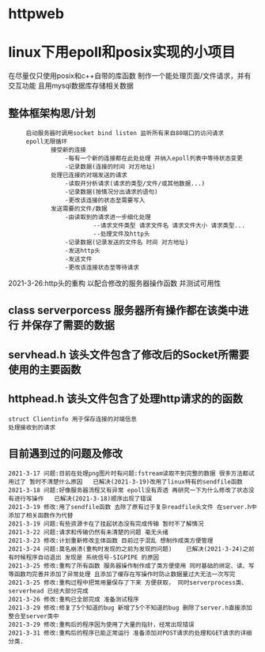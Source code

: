 # httpweb
linux下用epoll和posix实现的小项目
===============================
在尽量仅只使用posix和c++自带的库函数  制作一个能处理页面/文件请求，并有交互功能 且用mysql数据库存储相关数据

整体框架构思/计划
-------------
		 启动服务器时调用socket bind listen 监听所有来自80端口的访问请求
		 epoll无限循环 
		 		接受新的连接 
					-每有一个新的连接都在此处处理 并纳入epoll列表中等待状态变更
					-记录数据(连接的时间 对方地址)
				处理已连接的对端发送的请求
					-读取并分析请求(请求的类型/文件/或其他数据...)
					-记录数据(按情况分出请求的语句)
					-更改该连接的状态至需要写入
		 		发送需要的文件/数据
					-由读取到的请求进一步细化处理
							--请求文件类型 请求文件名 请求文件大小 请求类型...
							--处理文件及http头
					-记录数据(记录发送的文件名 时间 对方地址)
					-发送http头
					-发送文件
					-更改该连接状态至等待请求
						
				
2021-3-26:http头的重构 以配合修改的服务器操作函数 并测试可用性
	
class serverporcess 服务器所有操作都在该类中进行 并保存了需要的数据
--------------------
	
servhead.h  该头文件包含了修改后的Socket所需要使用的主要函数
--------------
	
httphead.h  该头文件包含了处理http请求的的函数
----------------
	struct Clientinfo 用于保存连接的对端信息
	处理接收到的请求
	



目前遇到过的问题及修改
-----------
	2021-3-17 问题:目前在处理png图片时有问题:fstream读取不到完整的数据 很多方法都试用过了 暂时不清楚什么原因   已解决(2021-3-19)改用了linux特有的sendfile函数
	2021-3-18 问题:好像服务器流程又有异常 epoll没有弄透 再研究一下为什么修改了状态没有进行写操作   已解决(2021-3-18)顺序出现了错误
	2021-3-19 修改:用了sendfile函数 去除了原有过于复杂readfile头文件 在server.h中添加了相关函数作为代替   
	2021-3-19 问题:有些资源卡在了挂起状态没有完成传输 暂时不了解情况
	2021-3-22 问题:请求和传输仍然有未清楚的问题 毫无头绪
	2021-3-23 修改:计划重新修改主体函数 目前过于混乱 想制作成类方便管理
	2021-3-24 问题:莫名崩溃(重构时发现的之前为发现的问题)    已解决(2021-3-24)之前有时候程序自动退出 发现是 系统信号-SIGPIPE 的原因
	2021-3-25 修改:重构了所有函数 服务器操作制作成了类方便使用 同时基础的绑定、读、写等函数均完善并添加了异常处理 且添加了缓存在写操作时防止数据量过大无法一次写完
	2021-3-25 修改:重构过程中把常用量保存了下来 方便获取， 同时serverprocess类、serverhead 已经大部分完成
	2021-3-26 修改:重构已全部完成 准备测试程序
	2021-3-29 修改:修复了5个知道的bug 新增了5个不知道的bug 删除了server.h直接添加整合至server类中
	2021-3-29 修改:重构后的程序因为使用了大量的指针，经常出现错误
	2021-3-31 修改:重构后的程序已能正常运行 准备添加对POST请求的处理和GET请求的详细分类.
